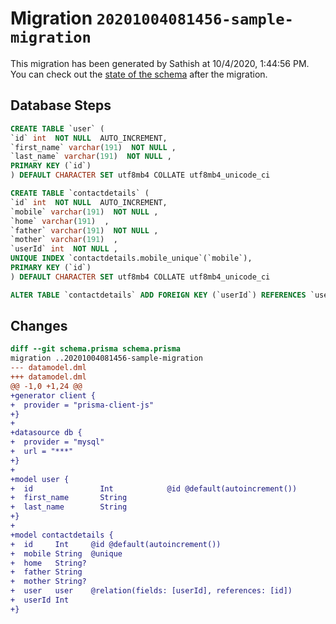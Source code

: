 # Migration `20201004081456-sample-migration`

This migration has been generated by Sathish at 10/4/2020, 1:44:56 PM.
You can check out the [state of the schema](./schema.prisma) after the migration.

## Database Steps

```sql
CREATE TABLE `user` (
`id` int  NOT NULL  AUTO_INCREMENT,
`first_name` varchar(191)  NOT NULL ,
`last_name` varchar(191)  NOT NULL ,
PRIMARY KEY (`id`)
) DEFAULT CHARACTER SET utf8mb4 COLLATE utf8mb4_unicode_ci

CREATE TABLE `contactdetails` (
`id` int  NOT NULL  AUTO_INCREMENT,
`mobile` varchar(191)  NOT NULL ,
`home` varchar(191)  ,
`father` varchar(191)  NOT NULL ,
`mother` varchar(191)  ,
`userId` int  NOT NULL ,
UNIQUE INDEX `contactdetails.mobile_unique`(`mobile`),
PRIMARY KEY (`id`)
) DEFAULT CHARACTER SET utf8mb4 COLLATE utf8mb4_unicode_ci

ALTER TABLE `contactdetails` ADD FOREIGN KEY (`userId`) REFERENCES `users`.`user`(`id`) ON DELETE CASCADE ON UPDATE CASCADE
```

## Changes

```diff
diff --git schema.prisma schema.prisma
migration ..20201004081456-sample-migration
--- datamodel.dml
+++ datamodel.dml
@@ -1,0 +1,24 @@
+generator client {
+  provider = "prisma-client-js"
+}
+
+datasource db {
+  provider = "mysql"
+  url = "***"
+}
+
+model user {
+  id               Int            @id @default(autoincrement())
+  first_name       String
+  last_name        String
+}
+
+model contactdetails {
+  id     Int     @id @default(autoincrement())
+  mobile String  @unique
+  home   String?
+  father String
+  mother String?
+  user   user    @relation(fields: [userId], references: [id])
+  userId Int
+}
```


